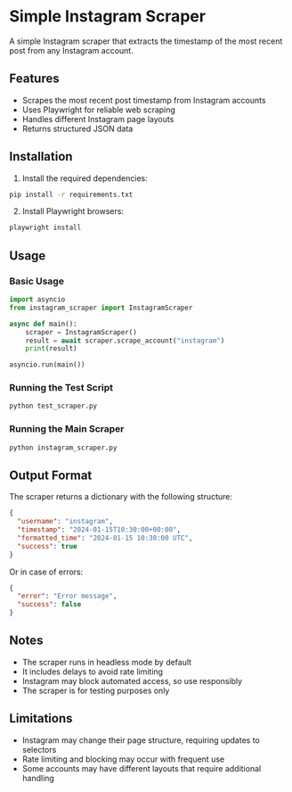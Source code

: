 # Simple Instagram Scraper

A simple Instagram scraper that extracts the timestamp of the most recent post from any Instagram account.

## Features

- Scrapes the most recent post timestamp from Instagram accounts
- Uses Playwright for reliable web scraping
- Handles different Instagram page layouts
- Returns structured JSON data

## Installation

1. Install the required dependencies:
```bash
pip install -r requirements.txt
```

2. Install Playwright browsers:
```bash
playwright install
```

## Usage

### Basic Usage

```python
import asyncio
from instagram_scraper import InstagramScraper

async def main():
    scraper = InstagramScraper()
    result = await scraper.scrape_account("instagram")
    print(result)

asyncio.run(main())
```

### Running the Test Script

```bash
python test_scraper.py
```

### Running the Main Scraper

```bash
python instagram_scraper.py
```

## Output Format

The scraper returns a dictionary with the following structure:

```json
{
  "username": "instagram",
  "timestamp": "2024-01-15T10:30:00+00:00",
  "formatted_time": "2024-01-15 10:30:00 UTC",
  "success": true
}
```

Or in case of errors:

```json
{
  "error": "Error message",
  "success": false
}
```

## Notes

- The scraper runs in headless mode by default
- It includes delays to avoid rate limiting
- Instagram may block automated access, so use responsibly
- The scraper is for testing purposes only

## Limitations

- Instagram may change their page structure, requiring updates to selectors
- Rate limiting and blocking may occur with frequent use
- Some accounts may have different layouts that require additional handling 